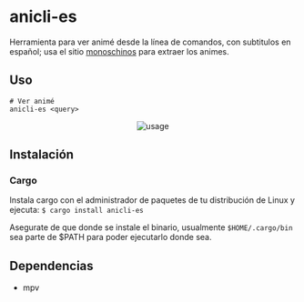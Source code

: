 # anicli-es

Herramienta para ver animé desde la línea de comandos, con subtitulos en español; usa el sitio [monoschinos](https://monoschinos2.com/) para extraer los animes.

## Uso

	# Ver animé
	anicli-es <query>

<p align="center">
  <img src="./anicli-es.gif" alt="usage" />
</p>
	
## Instalación

### Cargo
	
Instala cargo con el administrador de paquetes de tu distribución de Linux y ejecuta:
`$ cargo install anicli-es`
	
Asegurate de que donde se instale el binario, usualmente `$HOME/.cargo/bin` sea parte de $PATH para poder ejecutarlo donde sea.

## Dependencias

* mpv
